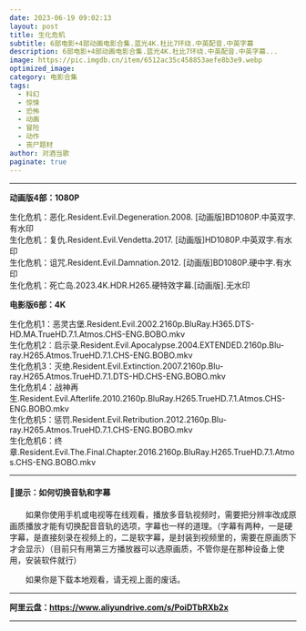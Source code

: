 ```yaml
---
date: 2023-06-19 09:02:13
layout: post
title: 生化危机
subtitle: 6部电影+4部动画电影合集.蓝光4K.杜比7环绕.中英配音.中英字幕
description: 6部电影+4部动画电影合集.蓝光4K.杜比7环绕.中英配音.中英字幕...
image: https://pic.imgdb.cn/item/6512ac35c458853aefe8b3e9.webp
optimized_image: 
category: 电影合集
tags:
  - 科幻
  - 惊悚
  - 恐怖
  - 动画
  - 冒险
  - 动作
  - 丧尸题材
author: 对酒当歌
paginate: true
---
```



---

**动画版4部：1080P**

生化危机：恶化.Resident.Evil.Degeneration.2008. [动画版]BD1080P.中英双字.有水印  
生化危机：复仇.Resident.Evil.Vendetta.2017. [动画版]HD1080P.中英双字.有水印  
生化危机：诅咒.Resident.Evil.Damnation.2012. [动画版]BD1080P.硬中字.有水印  
生化危机：死亡岛.2023.4K.HDR.H265.硬特效字幕.[动画版].无水印  

**电影版6部：4K**

生化危机1：恶灵古堡.Resident.Evil.2002.2160p.BluRay.H365.DTS-HD.MA.TrueHD.7.1.Atmos.CHS-ENG.BOBO.mkv  
生化危机2：启示录.Resident.Evil.Apocalypse.2004.EXTENDED.2160p.Blu-ray.H265.Atmos.TrueHD.7.1.CHS-ENG.BOBO.mkv  
生化危机3：灭绝.Resident.Evil.Extinction.2007.2160p.Blu-ray.H265.Atmos.TrueHD.7.1.DTS-HD.CHS-ENG.BOBO.mkv  
生化危机4：战神再生.Resident.Evil.Afterlife.2010.2160p.BluRay.H265.TrueHD.7.1.Atmos.CHS-ENG.BOBO.mkv  
生化危机5：惩罚.Resident.Evil.Retribution.2012.2160p.Blu-ray.H265.Atmos.TrueHD.7.1.CHS-ENG.BOBO.mkv  
生化危机6：终章.Resident.Evil.The.Final.Chapter.2016.2160p.BluRay.H265.TrueHD.7.1.Atmos.CHS-ENG.BOBO.mkv  

---

#### 🔔提示：如何切换音轨和字幕

　　如果你使用手机或电视等在线观看，播放多音轨视频时，需要把分辨率改成原画质播放才能有切换配音音轨的选项，字幕也一样的道理。（字幕有两种，一是硬字幕，是直接刻录在视频上的，二是软字幕，是封装到视频里的，需要在原画质下才会显示）（目前只有用第三方播放器可以选原画质，不管你是在那种设备上使用，安装软件就行）

　　如果你是下载本地观看，请无视上面的废话。

---

**阿里云盘：<https://www.aliyundrive.com/s/PoiDTbRXb2x>**

---
